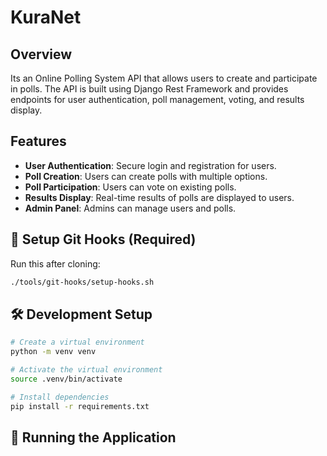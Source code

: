 # KuraNet
## Overview
Its an Online Polling System API that allows users to create and participate in polls. The API is built using Django Rest Framework and provides endpoints for user authentication, poll management, voting, and results display.

## Features
- **User Authentication**: Secure login and registration for users.
- **Poll Creation**: Users can create polls with multiple options.
- **Poll Participation**: Users can vote on existing polls.
- **Results Display**: Real-time results of polls are displayed to users.
- **Admin Panel**: Admins can manage users and polls.

## 🚧 Setup Git Hooks (Required)

Run this after cloning:

```bash
./tools/git-hooks/setup-hooks.sh
```

## 🛠️ Development Setup

```bash
# Create a virtual environment
python -m venv venv

# Activate the virtual environment
source .venv/bin/activate

# Install dependencies
pip install -r requirements.txt
```
## 🏃 Running the Application

```bash